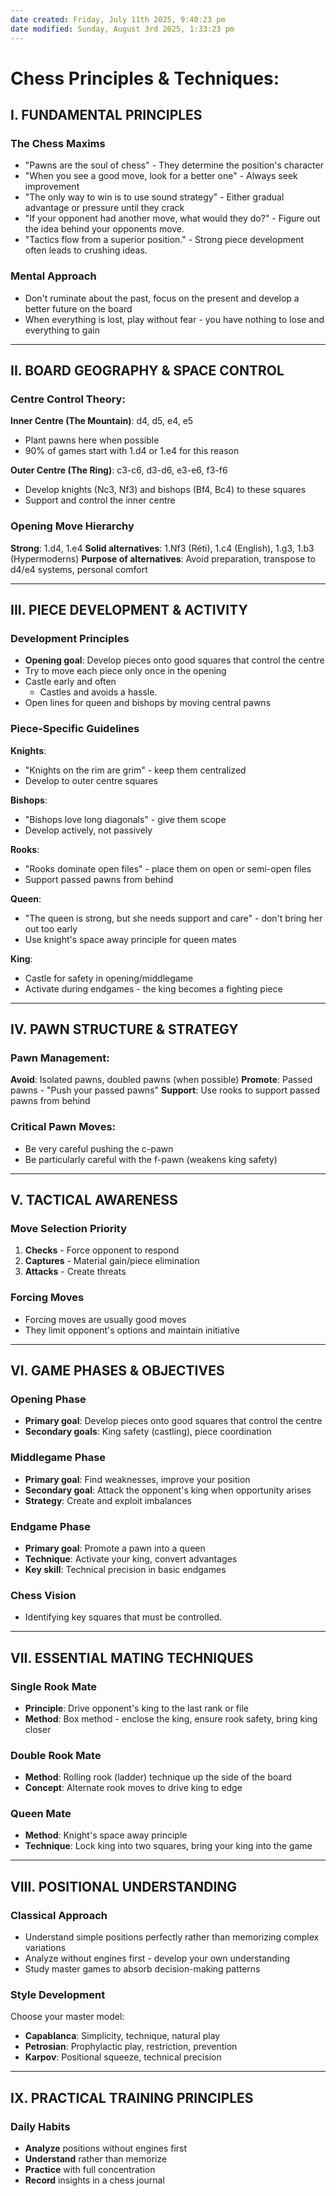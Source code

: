 ```yaml
---
date created: Friday, July 11th 2025, 9:40:23 pm
date modified: Sunday, August 3rd 2025, 1:33:23 pm
---
```


# Chess Principles & Techniques:

## **I. FUNDAMENTAL PRINCIPLES**

### The Chess Maxims

- "Pawns are the soul of chess" - They determine the position's character
- "When you see a good move, look for a better one" - Always seek improvement
- "The only way to win is to use sound strategy" - Either gradual advantage or pressure until they crack
- "If your opponent had another move, what would they do?" - Figure out the idea behind your opponents move.
- "Tactics flow from a superior position." - Strong piece development often leads to crushing ideas.

### Mental Approach

- Don't ruminate about the past, focus on the present and develop a better future on the board
- When everything is lost, play without fear - you have nothing to lose and everything to gain

---

## **II. BOARD GEOGRAPHY & SPACE CONTROL**

### Centre Control Theory:

**Inner Centre (The Mountain)**: d4, d5, e4, e5
- Plant pawns here when possible
- 90% of games start with 1.d4 or 1.e4 for this reason

**Outer Centre (The Ring)**: c3-c6, d3-d6, e3-e6, f3-f6
- Develop knights (Nc3, Nf3) and bishops (Bf4, Bc4) to these squares
- Support and control the inner centre

### Opening Move Hierarchy

**Strong**: 1.d4, 1.e4 
**Solid alternatives**: 1.Nf3 (Réti), 1.c4 (English), 1.g3, 1.b3 (Hypermoderns) 
**Purpose of alternatives**: Avoid preparation, transpose to d4/e4 systems, personal comfort

---

## **III. PIECE DEVELOPMENT & ACTIVITY**

### Development Principles

- **Opening goal**: Develop pieces onto good squares that control the centre
- Try to move each piece only once in the opening
- Castle early and often
	- Castles and avoids a hassle.
- Open lines for queen and bishops by moving central pawns

### Piece-Specific Guidelines

**Knights**:
- "Knights on the rim are grim" - keep them centralized
- Develop to outer centre squares

**Bishops**:
- "Bishops love long diagonals" - give them scope
- Develop actively, not passively

**Rooks**:
- "Rooks dominate open files" - place them on open or semi-open files
- Support passed pawns from behind

**Queen**:
- "The queen is strong, but she needs support and care" - don't bring her out too early
- Use knight's space away principle for queen mates

**King**:
- Castle for safety in opening/middlegame
- Activate during endgames - the king becomes a fighting piece

---

## **IV. PAWN STRUCTURE & STRATEGY**

### Pawn Management:
**Avoid**: Isolated pawns, doubled pawns (when possible) 
**Promote**: Passed pawns - "Push your passed pawns" 
**Support**: Use rooks to support passed pawns from behind

### Critical Pawn Moves:
- Be very careful pushing the c-pawn
- Be particularly careful with the f-pawn (weakens king safety)

---

## **V. TACTICAL AWARENESS**

### Move Selection Priority
1. **Checks** - Force opponent to respond
2. **Captures** - Material gain/piece elimination
3. **Attacks** - Create threats

### Forcing Moves
- Forcing moves are usually good moves
- They limit opponent's options and maintain initiative

---

## **VI. GAME PHASES & OBJECTIVES**

### Opening Phase
- **Primary goal**: Develop pieces onto good squares that control the centre
- **Secondary goals**: King safety (castling), piece coordination

### Middlegame Phase
- **Primary goal**: Find weaknesses, improve your position
- **Secondary goal**: Attack the opponent's king when opportunity arises
- **Strategy**: Create and exploit imbalances

### Endgame Phase
- **Primary goal**: Promote a pawn into a queen
- **Technique**: Activate your king, convert advantages
- **Key skill**: Technical precision in basic endgames

### Chess Vision
- Identifying key squares that must be controlled.

---

## **VII. ESSENTIAL MATING TECHNIQUES**

### Single Rook Mate
- **Principle**: Drive opponent's king to the last rank or file
- **Method**: Box method - enclose the king, ensure rook safety, bring king closer

### Double Rook Mate
- **Method**: Rolling rook (ladder) technique up the side of the board
- **Concept**: Alternate rook moves to drive king to edge

### Queen Mate
- **Method**: Knight's space away principle
- **Technique**: Lock king into two squares, bring your king into the game

---

## **VIII. POSITIONAL UNDERSTANDING**

### Classical Approach

- Understand simple positions perfectly rather than memorizing complex variations
- Analyze without engines first - develop your own understanding
- Study master games to absorb decision-making patterns

### Style Development

Choose your master model:

- **Capablanca**: Simplicity, technique, natural play
- **Petrosian**: Prophylactic play, restriction, prevention
- **Karpov**: Positional squeeze, technical precision

---

## **IX. PRACTICAL TRAINING PRINCIPLES**

### Daily Habits
- **Analyze** positions without engines first
- **Understand** rather than memorize
- **Practice** with full concentration
- **Record** insights in a chess journal